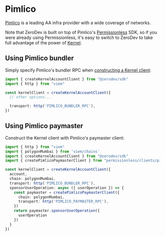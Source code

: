 # Pimlico

[Pimlico](https://www.pimlico.io/) is a leading AA infra provider with a wide coverage of networks.

Note that ZeroDev is built on top of Pimlico's [Permissionless](https://docs.pimlico.io/permissionless/reference) SDK, so if you were already using Permissionless, it's easy to switch to ZeroDev to take full advantage of the power of [Kernel](https://github.com/zerodevapp/kernel).

## Using Pimlico bundler

Simply specify Pimlico's bundler RPC when [constructing a Kernel client](/sdk/v5_3_x/core-api/create-account#standard-api):

```typescript
import { createKernelAccountClient } from "@zerodev/sdk"
import { http } from "viem"

const kernelClient = createKernelAccountClient({
  // other options...

  transport: http('PIMLICO_BUNDLER_RPC'),
})
```

## Using Pimlico paymaster

Construct the Kernel client with Pimlico's paymaster client:

```typescript
import { http } from "viem"
import { polygonMumbai } from 'viem/chains'
import { createKernelAccountClient } from "@zerodev/sdk"
import { createPimlicoPaymasterClient } from "permissionless/clients/pimlico"

const kernelClient = createKernelAccountClient({
  account,
  chain: polygonMumbai,
  transport: http('PIMLICO_BUNDLER_RPC'),
  sponsorUserOperation: async ({ userOperation }) => {
    const paymaster = createPimlicoPaymasterClient({
      chain: polygonMumbai,
      transport: http('PIMLICO_PAYMASTER_RPC'),
    })
    return paymaster.sponsorUserOperation({
      userOperation
    })
  }
})
```